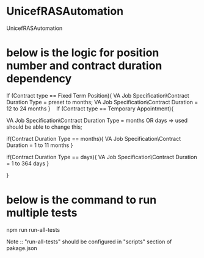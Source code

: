 # UnicefRASAutomation
UnicefRASAutomation



below is the logic for position number and contract duration dependency
=========================================================================


If (Contract type == Fixed Term Position){
VA Job Specification\Contract Duration Type =  preset to months;
VA Job Specification\Contract Duration = 12 to 24 months
}    If (Contract type == Temporary Appointment){

VA Job Specification\Contract Duration Type =  months OR days => used should be able to change this;

if(Contract Duration Type == months){
VA Job Specification\Contract Duration = 1 to 11 months
}

if(Contract Duration Type == days){
VA Job Specification\Contract Duration = 1 to 364 days
}

}



below is the command to run multiple tests
===========================================
 npm run run-all-tests

 Note :: "run-all-tests"  should be configured in "scripts" section of pakage.json

 
